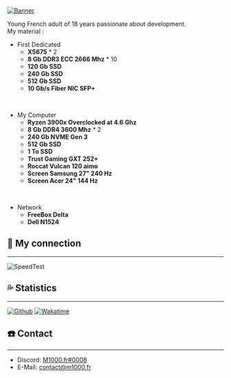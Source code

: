[![Banner](https://svg-banners.vercel.app/api?type=glitch&text1=🌿M1000.fr🌿&width=800&height=400)](https://github.com/M1O0O)

Young French adult of 18 years passionate about development.  
My material :
- First Dedicated
  - **X5675** * 2
  - **8 Gb DDR3 ECC 2666 Mhz** * 10
  - **120 Gb SSD**
  - **240 Gb SSD**
  - **512 Gb SSD**
  - **10 Gb/s Fiber NIC SFP+**

</br>

- My Computer
  - **Ryzen 3900x Overclocked at 4.6 Ghz**
  - **8 Gb DDR4 3600 Mhz** * 2
  - **240 Gb NVME Gen 3**
  - **512 Gb SSD**
  - **1 To SSD**
  - **Trust Gaming GXT 252+**
  - **Roccat Vulcan 120 aimo**
  - **Screen Samsung 27" 240 Hz**
  - **Screen Acer 24" 144 Hz**

</br>

- Network
  - **FreeBox Delta**
  - **Dell N1524**

## 🚀 **My connection**
---
![SpeedTest](https://www.speedtest.net/result/c/90f457c3-e98b-443f-8d86-df566e5a2897.png)

## 💦 **Statistics**
---
[![Github](https://github-readme-stats.vercel.app/api?username=M1O0O)](https://github.com/M1O0O/aboutme)
[![Wakatime](https://github-readme-stats.vercel.app/api/wakatime?username=M1000)](https://github.com/M1O0O/aboutme)

## ☎️ **Contact**
---
- Discord: [M1000.fr#0008](https://discord.com/users/708395696264577054)
- E-Mail: [contact@m1000.fr](mailto:contact@m1000.fr)
